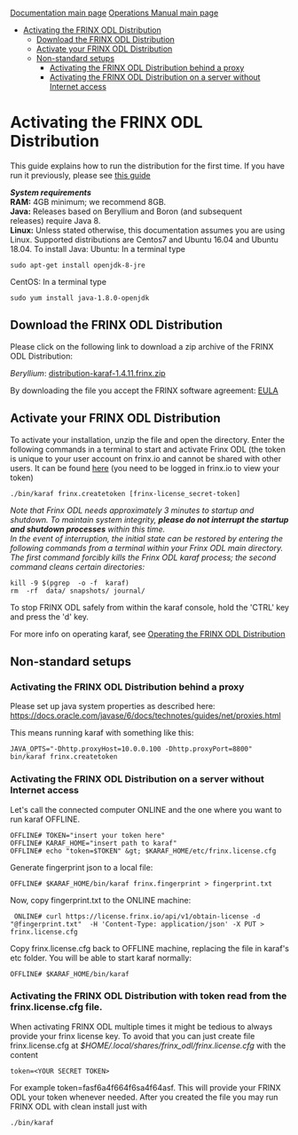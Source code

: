 [Documentation main page](https://frinxio.github.io/Frinx-docs/)
[Operations Manual main page](https://frinxio.github.io/Frinx-docs/FRINX_ODL_Distribution/Beryllium/operations_manual.html)
<!-- TOC -->

- [Activating the FRINX ODL Distribution](#activating-the-frinx-odl-distribution)
    - [Download the FRINX ODL Distribution](#download-the-frinx-odl-distribution)
    - [Activate your FRINX ODL Distribution](#activate-your-frinx-odl-distribution)
    - [Non-standard setups](#non-standard-setups)
        - [Activating the FRINX ODL Distribution behind a proxy](#activating-the-frinx-odl-distribution-behind-a-proxy)
        - [Activating the FRINX ODL Distribution on a server without Internet access](#activating-the-frinx-odl-distribution-on-a-server-without-internet-access)

<!-- /TOC -->
# Activating the FRINX ODL Distribution

This guide explains how to run the distribution for the first time. If you have run it previously, please see [this guide](running-frinx-odl-after-activation.md)

***System requirements***  
**RAM:** 4GB minimum; we recommend 8GB.  
**Java:** Releases based on Beryllium and Boron (and subsequent releases) require Java 8.  
**Linux:** Unless stated otherwise, this documentation assumes you are using Linux. Supported distributions are Centos7 and Ubuntu 16.04 and  Ubuntu 18.04.
To install Java:
Ubuntu: In a terminal type

    sudo apt-get install openjdk-8-jre

CentOS: In a terminal type

    sudo yum install java-1.8.0-openjdk

## Download the FRINX ODL Distribution  

Please click on the following link to download a zip archive of the FRINX ODL Distribution:

*Beryllium*: [distribution-karaf-1.4.11.frinx.zip](https://license.frinx.io/download/distribution-karaf-1.4.11.frinx.zip)  

By downloading the file you accept the FRINX software agreement: [EULA](7793505-v7-Frinx-ODL-Distribution-Software-End-User-License-Agreement.pdf)

## Activate your FRINX ODL Distribution  

To activate your installation, unzip the file and open the directory. Enter the following commands in a terminal to start and activate Frinx ODL (the token is unique to your user account on frinx.io and cannot be shared with other users. It can be found [here](https://frinx.io/my-licenses-information) (you need to be logged in frinx.io to view your token)

    ./bin/karaf frinx.createtoken [frinx-license_secret-token]

*Note that Frinx ODL needs approximately 3 minutes to startup and shutdown. To maintain system integrity, **please do not interrupt the startup and shutdown processes** within this time.*  
*In the event of interruption, the initial state can be restored by entering the following commands from a terminal within your Frinx ODL main directory. The first command forcibly kills the Frinx ODL karaf process; the second command cleans certain directories:*

```
kill -9 $(pgrep  -o -f  karaf)
rm  -rf  data/ snapshots/ journal/
```
To stop FRINX ODL safely from within the karaf console, hold the 'CTRL' key and press the 'd' key.

For more info on operating karaf, see [Operating the FRINX ODL Distribution](running-frinx-odl-after-activation)

## Non-standard setups

### Activating the FRINX ODL Distribution behind a proxy  
Please set up java system properties as described here: <https://docs.oracle.com/javase/6/docs/technotes/guides/net/proxies.html>

This means running karaf with something like this:

    JAVA_OPTS="-Dhttp.proxyHost=10.0.0.100 -Dhttp.proxyPort=8800" bin/karaf frinx.createtoken


### Activating the FRINX ODL Distribution on a server without Internet access  
Let's call the connected computer ONLINE and the one where you want to run karaf OFFLINE.

    OFFLINE# TOKEN="insert your token here"
    OFFLINE# KARAF_HOME="insert path to karaf"
    OFFLINE# echo "token=$TOKEN" &gt; $KARAF_HOME/etc/frinx.license.cfg


Generate fingerprint json to a local file:

    OFFLINE# $KARAF_HOME/bin/karaf frinx.fingerprint > fingerprint.txt


Now, copy fingerprint.txt to the ONLINE machine:

     ONLINE# curl https://license.frinx.io/api/v1/obtain-license -d "@fingerprint.txt"  -H 'Content-Type: application/json' -X PUT > frinx.license.cfg


Copy frinx.license.cfg back to OFFLINE machine, replacing the file in karaf's etc folder. You will be able to start karaf normally:

    OFFLINE# $KARAF_HOME/bin/karaf

### Activating the FRINX ODL Distribution with token read from the frinx.license.cfg file.
When activating FRINX ODL multiple times it might be tedious to always provide your frinx license key. To avoid that you can just create file frinx.license.cfg at *$HOME/.local/shares/frinx_odl/frinx.license.cfg* with the content

    token=<YOUR SECRET TOKEN>

For example token=fasf6a4f664f6sa4f64asf. This will provide your FRINX ODL your token whenever needed. After you created the file you may run FRINX ODL with clean install just with

    ./bin/karaf
